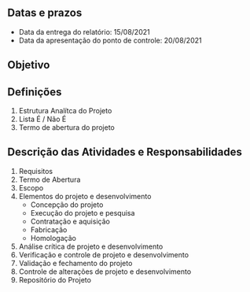 
## Datas e prazos
- Data da entrega do relatório: 15/08/2021
- Data da apresentação do ponto de controle: 20/08/2021

## Objetivo

## Definições
1. Estrutura Analítca do Projeto
1. Lista É / Não É
1. Termo de abertura do projeto

## Descrição das Atividades e Responsabilidades
1. Requisitos
1. Termo de Abertura
1. Escopo
1. Elementos do projeto e desenvolvimento
    - Concepção do projeto
    - Execução do projeto e pesquisa
    - Contratação e aquisição
    - Fabricação
    - Homologação
1. Análise crítica de projeto e desenvolvimento
1. Verificação e controle de projeto e desenvolvimento
1. Validação e fechamento do projeto
1. Controle de alterações de projeto e desenvolvimento
1. Repositório do Projeto